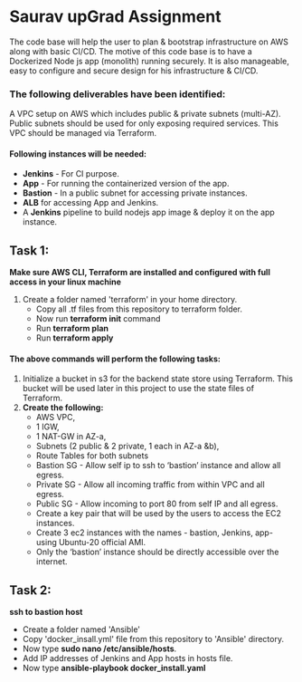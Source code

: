 # Saurav upGrad Assignment

The code base will help the user to plan & bootstrap infrastructure on AWS along with basic CI/CD. The motive of this code base is to have a Dockerized Node js app (monolith) running securely. It is also manageable, easy to configure and secure design for his infrastructure & CI/CD.
### The following deliverables have been identified:
A VPC setup on AWS which includes public & private subnets (multi-AZ). Public subnets should be used for only exposing required services. This VPC should be managed via Terraform.
#### Following instances will be needed:
+ **Jenkins** - For CI purpose.
+ **App** - For running the containerized version of the app.
+ **Bastion** - In a public subnet for accessing private instances.
+ **ALB** for accessing App and Jenkins.
+ A **Jenkins** pipeline to build nodejs app image & deploy it on the app instance.

## Task 1:
**Make sure AWS CLI, Terraform are installed and configured with full access in your linux machine**
1. Create a folder named 'terraform' in your home directory.
    - Copy all .tf files from this repository to terraform folder.
    - Now run **terraform init** command
    - Run **terraform plan**
    - Run **terraform apply**
#### The above commands will perform the following tasks:
1. Initialize a bucket in s3 for the backend state store using Terraform. This bucket will be used later in this project to use the state files of Terraform.
2. **Create the following:** 
   - AWS VPC,
   - 1 IGW,
   - 1 NAT-GW in AZ-a, 
   - Subnets (2 public & 2 private, 1 each in AZ-a &b), 
   - Route Tables for both subnets
   - Bastion SG - Allow self ip to ssh to ‘bastion’ instance and allow all egress.
   - Private SG - Allow all incoming traffic from within VPC and all egress.
   - Public SG - Allow incoming to port 80 from self IP and all egress.
   - Create a key pair that will be used by the users to access the EC2 instances.
   - Create 3 ec2 instances with the names - bastion, Jenkins, app- using Ubuntu-20 official AMI.
   - Only the ‘bastion’ instance should be directly accessible over the internet.

## Task 2:
**ssh to bastion host**
+ Create a folder named 'Ansible'
+ Copy 'docker_insall.yml' file from this repository to 'Ansible' directory.
+ Now type **sudo nano /etc/ansible/hosts**.
+ Add IP addresses of Jenkins and App hosts in hosts file.
+ Now type **ansible-playbook docker_install.yaml**
